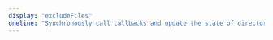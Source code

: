 ```yaml
---
display: "excludeFiles"
oneline: "Synchronously call callbacks and update the state of directory watchers on platforms that don`t support recursive watching natively."
---
```

